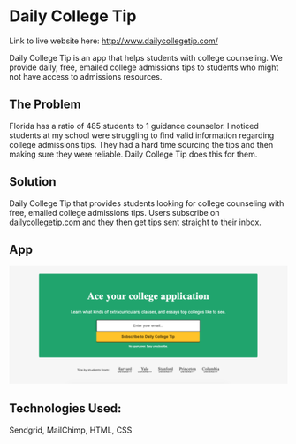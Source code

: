 # Daily College Tip

Link to live website here: http://www.dailycollegetip.com/

Daily College Tip is an app that helps students with college counseling. We provide daily, free, emailed college admissions tips to students who might not have access to admissions resources. 

## The Problem

Florida has a ratio of 485 students to 1 guidance counselor. I noticed students at my school were struggling to find valid information regarding college admissions tips. They had a hard time sourcing the tips and then making sure they were reliable. Daily College Tip does this for them. 

## Solution

Daily College Tip that provides students looking for college counseling with free, emailed college admissions tips. Users subscribe on [dailycollegetip.com](http://www.dailycollegetip.com/) and they then get tips sent straight to their inbox. 

## App

![daily college tip home page](https://github.com/lindsayesterman/college-tips/blob/master/dcthome.png?raw=true)


## Technologies Used:

Sendgrid, MailChimp, HTML, CSS

